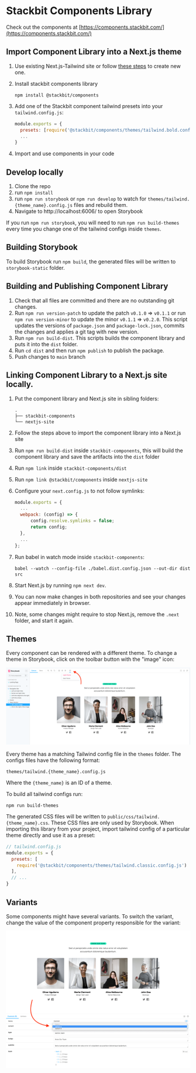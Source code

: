 # Stackbit Components Library

Check out the components at [https://components.stackbit.com/](https://components.stackbit.com/)


## Import Component Library into a Next.js theme

1. Use existing Next.js-Tailwind site or follow [these steps](https://tailwindcss.com/docs/guides/nextjs) to create new one.
1. Install stackbit components library

   ```shell
   npm install @stackbit/components
   ```

1. Add one of the Stackbit component tailwind presets into your `tailwind.config.js`:

   ```js
   module.exports = {
     presets: [require('@stackbit/components/themes/tailwind.bold.config')],
     ...
   }
   ```
1. Import and use components in your code


## Develop locally

1. Clone the repo
1. run `npm install`
1. run `npm run storybook` or `npm run develop` to watch for `themes/tailwind.{theme_name}.config.js` files and rebuild them.
1. Navigate to http://localhost:6006/ to open Storybook

If you run `npm run storybook`, you will need to run `npm run build-themes` every time you change one of the tailwind configs inside `themes`.


## Building Storybook

To build Storybook run `npm build`, the generated files will be written to `storybook-static` folder.


## Building and Publishing Component Library

1. Check that all files are committed and there are no outstanding git changes.
1. Run `npm run version-patch` to update the patch `v0.1.0` => `v0.1.1` or run `npm run version-minor` to update the minor `v0.1.1` => `v0.2.0`. This script updates the versions of `package.json` and `package-lock.json`, commits the changes and applies a git tag with new version.
1. Run `npm run build-dist`. This scripts builds the component library and puts it into the `dist` folder.
1. Run `cd dist` and then run `npm publish` to publish the package.
1. Push changes to `main` branch


## Linking Component Library to a Next.js site locally.

1. Put the component library and Next.js site in sibling folders:

   ```
   .
   ├── stackbit-components
   └── nextjs-site
   ```

1. Follow the steps above to import the component library into a Next.js site
1. Run `npm run build-dist` inside `stackbit-components`, this will build the component library and save the artifacts into the `dist` folder
1. Run `npm link` inside `stackbit-components/dist`
1. Run `npm link @stackbit/components` inside `nextjs-site`
1. Configure your `next.config.js` to not follow symlinks:

   ```js
   module.exports = {
     ...
     webpack: (config) => {
         config.resolve.symlinks = false;
         return config;
     },
     ...
   };
   ```

1. Run babel in watch mode inside `stackbit-components`:
   
   ```
   babel --watch --config-file ./babel.dist.config.json --out-dir dist src
   ```

1. Start Next.js by running `npm next dev`.
1. You can now make changes in both repositories and see your changes appear immediately in browser.
1. Note, some changes might require to stop Next.js, remove the `.next` folder, and start it again. 


## Themes

Every component can be rendered with a different theme. To change a theme in Storybook, click on the toolbar button with the "image" icon:

![Change theme](docs/changing-themes.png)

Every theme has a matching Tailwind config file in the `themes` folder. The configs files have the following format:

```
themes/tailwind.{theme_name}.config.js
```

Where the `{theme_name}` is an ID of a theme.

To build all tailwind configs run:

```shell
npm run build-themes
```

The generated CSS files will be written to `public/css/tailwind.{theme_name}.css`. These CSS files are only used by Storybook. When importing this library from your project, import tailwind config of a particular theme directly and use it as a preset:

```js
// tailwind.config.js
module.exports = {
  presets: [
    require('@stackbit/components/themes/tailwind.classic.config.js')
  ],
  // ...
}
```


## Variants

Some components might have several variants. To switch the variant, change the value of the component property responsible for the variant:

![Change theme](docs/changing-variants.png)
